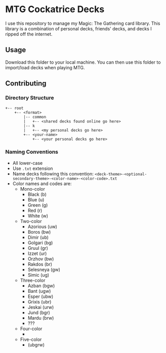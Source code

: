 # MTG Cockatrice Decks

I use this repository to manage my Magic: The Gathering card library. This library is a combination of personal decks, friends' decks, and decks I ripped off the internet.

## Usage

Download this folder to your local machine. You can then use this folder to import/load decks when playing MTG.

## Contributing

### Directory Structure

```
+-- root
    +-- <format> 
        |-- common 
        |   +-- <shared decks found online go here>
        |-- k
        |   +-- <my personal decks go here>
        +-- <your-name>
            +-- <your personal decks go here>
```

### Naming Conventions

* All lower-case
* Use `.txt` extension
* Name decks following this convention: `<deck-theme>-<optional-secondary-theme>-<color-name>-<color-code>.txt`
* Color names and codes are:
  * Mono-color
    * Black (b)
    * Blue (u)
    * Green (g)
    * Red (r)
    * White (w)
  * Two-color
    * Azorious (uw)
    * Boros (bw)
    * Dimir (ub)
    * Golgari (bg)
    * Gruul (gr)
    * Izzet (ur)
    * Orzhov (bw)
    * Rakdos (br)
    * Selesneya (gw)
    * Simic (ug)
  * Three-color
    * Azban (bgw)
    * Bant (ugw)
    * Esper (ubw)
    * Grixis (ubr)
    * Jeskai (urw)
    * Jund (bgr)
    * Mardu (brw)
    * ???
  * Four-color
    * <idk>
  * Five-color
    * (ubgrw)
